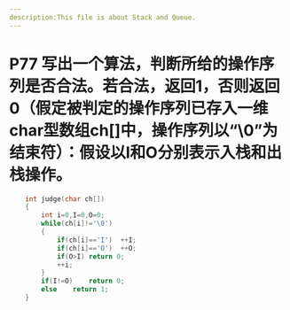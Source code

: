 ```yaml
---
description:This file is about Stack and Queue.
---
```


# P77 写出一个算法，判断所给的操作序列是否合法。若合法，返回1，否则返回0（假定被判定的操作序列已存入一维char型数组ch[]中，操作序列以“\0”为结束符）：假设以I和O分别表示入栈和出栈操作。
```c
	int judge(char ch[])
	{
		int i=0,I=0,O=0;
		while(ch[i]!='\0')
		{
			if(ch[i]=='I')	++I;
			if(ch[i]=='O')	++O;
			if(O>I)	return 0;
			++i;
		}
		if(I!=O)	return 0;
		else	return 1;
	}

